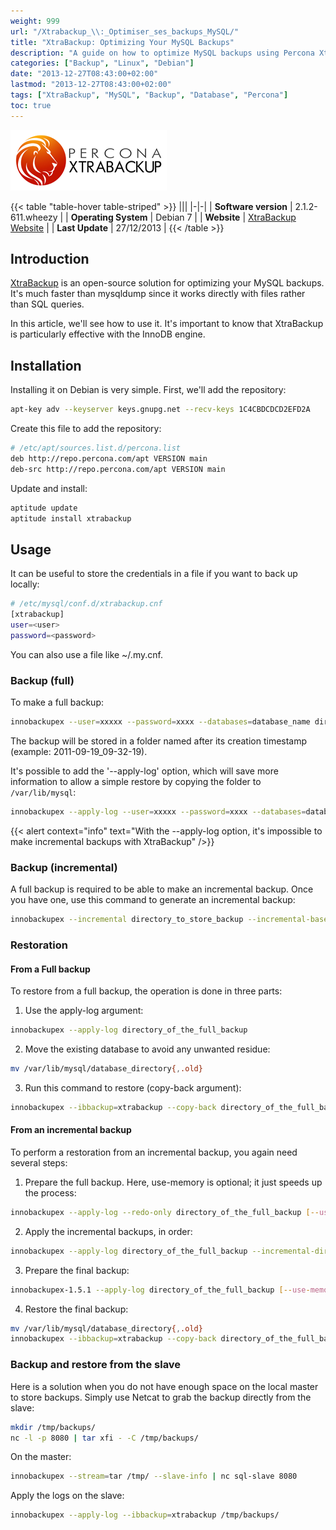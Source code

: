 ```yaml
---
weight: 999
url: "/Xtrabackup_\\:_Optimiser_ses_backups_MySQL/"
title: "XtraBackup: Optimizing Your MySQL Backups"
description: "A guide on how to optimize MySQL backups using Percona XtraBackup, including installation, full backups, incremental backups, and restoration procedures."
categories: ["Backup", "Linux", "Debian"]
date: "2013-12-27T08:43:00+02:00"
lastmod: "2013-12-27T08:43:00+02:00"
tags: ["XtraBackup", "MySQL", "Backup", "Database", "Percona"]
toc: true
---
```


![XtraBackup](/images/percona-xtrabackup-logo.png)

{{< table "table-hover table-striped" >}}
|||
|-|-|
| **Software version** | 2.1.2-611.wheezy |
| **Operating System** | Debian 7 |
| **Website** | [XtraBackup Website](https://www.percona.com/doc/percona-xtrabackup/) |
| **Last Update** | 27/12/2013 |
{{< /table >}}

## Introduction

[XtraBackup](https://www.percona.com/doc/percona-xtrabackup/) is an open-source solution for optimizing your MySQL backups. It's much faster than mysqldump since it works directly with files rather than SQL queries.

In this article, we'll see how to use it. It's important to know that XtraBackup is particularly effective with the InnoDB engine.

## Installation

Installing it on Debian is very simple. First, we'll add the repository:

```bash
apt-key adv --keyserver keys.gnupg.net --recv-keys 1C4CBDCDCD2EFD2A
```

Create this file to add the repository:

```bash
# /etc/apt/sources.list.d/percona.list
deb http://repo.percona.com/apt VERSION main
deb-src http://repo.percona.com/apt VERSION main
```

Update and install:

```bash
aptitude update
aptitude install xtrabackup
```

## Usage

It can be useful to store the credentials in a file if you want to back up locally:

```bash
# /etc/mysql/conf.d/xtrabackup.cnf
[xtrabackup]
user=<user>
password=<password>
```

You can also use a file like ~/.my.cnf.

### Backup (full)

To make a full backup:

```bash
innobackupex --user=xxxxx --password=xxxx --databases=database_name directory_to_store_backup
```

The backup will be stored in a folder named after its creation timestamp (example: 2011-09-19_09-32-19).

It's possible to add the '--apply-log' option, which will save more information to allow a simple restore by copying the folder to `/var/lib/mysql`:

```bash
innobackupex --apply-log --user=xxxxx --password=xxxx --databases=database_name directory_to_store_backup
```

{{< alert context="info" text="With the --apply-log option, it's impossible to make incremental backups with XtraBackup" />}}

### Backup (incremental)

A full backup is required to be able to make an incremental backup. Once you have one, use this command to generate an incremental backup:

```bash
innobackupex --incremental directory_to_store_backup --incremental-basedir=directory_containing_the_full --user=root --password=xxxxx
```

### Restoration

#### From a Full backup

To restore from a full backup, the operation is done in three parts:

1. Use the apply-log argument:

```bash
innobackupex --apply-log directory_of_the_full_backup
```

2. Move the existing database to avoid any unwanted residue:

```bash
mv /var/lib/mysql/database_directory{,.old}
```

3. Run this command to restore (copy-back argument):

```bash
innobackupex --ibbackup=xtrabackup --copy-back directory_of_the_full_backup
```

#### From an incremental backup

To perform a restoration from an incremental backup, you again need several steps:

1. Prepare the full backup. Here, use-memory is optional; it just speeds up the process:

```bash
innobackupex --apply-log --redo-only directory_of_the_full_backup [--use-memory=1G] --user=root --password=xxxxx
```

2. Apply the incremental backups, in order:

```bash
innobackupex --apply-log directory_of_the_full_backup --incremental-dir=directory_of_the_incremental_backup [--use-memory=1G] --user=root --password=xxxxx
```

3. Prepare the final backup:

```bash
innobackupex-1.5.1 --apply-log directory_of_the_full_backup [--use-memory=1G] --user=root --password=xxxxx
```

4. Restore the final backup:

```bash
mv /var/lib/mysql/database_directory{,.old}
innobackupex --ibbackup=xtrabackup --copy-back directory_of_the_full_backup
```

### Backup and restore from the slave

Here is a solution when you do not have enough space on the local master to store backups. Simply use Netcat to grab the backup directly from the slave:

```bash
mkdir /tmp/backups/
nc -l -p 8080 | tar xfi - -C /tmp/backups/
```

On the master:

```bash
innobackupex --stream=tar /tmp/ --slave-info | nc sql-slave 8080
```

Apply the logs on the slave:

```bash
innobackupex --apply-log --ibbackup=xtrabackup /tmp/backups/
```
